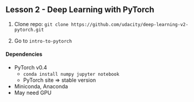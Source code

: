 ## Lesson 2 - Deep Learning with PyTorch


1. Clone repo:
`git clone https://github.com/udacity/deep-learning-v2-pytorch.git`

2. Go to `intro-to-pytorch`



#### Dependencies
- PyTorch v0.4
    - `conda install numpy jupyter notebook`
    - PyTorch site => stable version
- Miniconda, Anaconda
- May need GPU